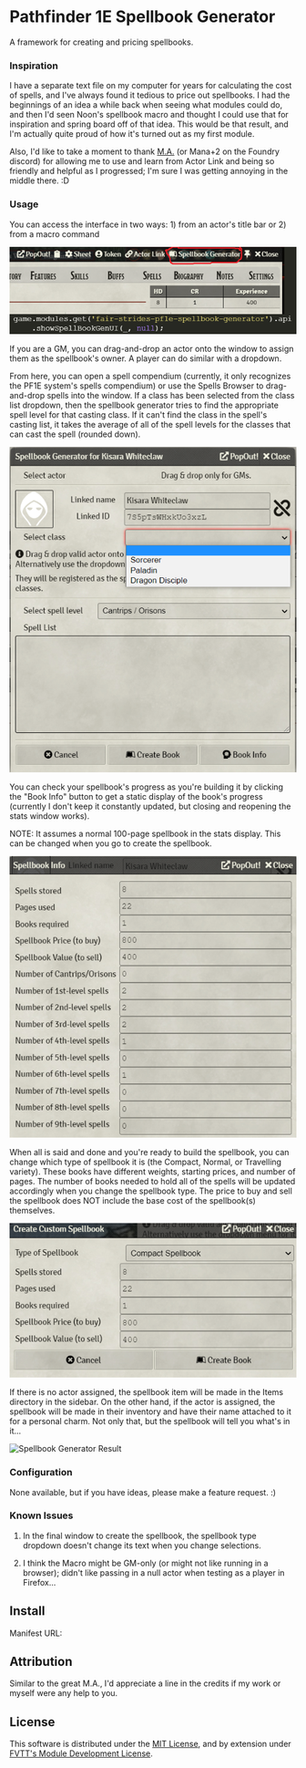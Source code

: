 # Pathfinder 1E Spellbook Generator
A framework for creating and pricing spellbooks.

### Inspiration

I have a separate text file on my computer for years for calculating the cost of spells, and I've always found it tedious to price out spellbooks. I had the beginnings of an idea a while back when seeing what modules could do, and then I'd seen Noon's spellbook macro and thought I could use that for inspiration and spring board off of that idea. This would be that result, and I'm actually quite proud of how it's turned out as my first module.

Also, I'd like to take a moment to thank [M.A.](https://gitlab.com/mkahvi) (or Mana+2 on the Foundry discord) for allowing me to use and learn from Actor Link and being so friendly and helpful as I progressed; I'm sure I was getting annoying in the middle there. :D

### Usage

You can access the interface in two ways: 1) from an actor's title bar or 2) from a macro command

![Spellbook Generator Access](./img/screencaps/access.png)

If you are a GM, you can drag-and-drop an actor onto the window to assign them as the spellbook's owner. A player can do similar with a dropdown.

From here, you can open a spell compendium (currently, it only recognizes the PF1E system's spells compendium) or use the Spells Browser to drag-and-drop spells into the window. If a class has been selected from the class list dropdown, then the spellbook generator tries to find the appropriate spell level for that casting class. If it can't find the class in the spell's casting list, it takes the average of all of the spell levels for the classes that can cast the spell (rounded down).

![Spellbook Generator Display](./img/screencaps/setup.png)

You can check your spellbook's progress as you're building it by clicking the "Book Info" button to get a static display of the book's progress (currently I don't keep it constantly updated, but closing and reopening the stats window works).

NOTE: It assumes a normal 100-page spellbook in the stats display. This can be changed when you go to create the spellbook.

![Spellbook Generator Stats](./img/screencaps/stats.png)

When all is said and done and you're ready to build the spellbook, you can change which type of spellbook it is (the Compact, Normal, or Travelling variety). These books have different weights, starting prices, and number of pages. The number of books needed to hold all of the spells will be updated accordingly when you change the spellbook type. The price to buy and sell the spellbook does NOT include the base cost of the spellbook(s) themselves.

![Spellbook Generator Creation](./img/screencaps/create.png)

If there is no actor assigned, the spellbook item will be made in the Items directory in the sidebar. On the other hand, if the actor is assigned, the spellbook will be made in their inventory and have their name attached to it for a personal charm. Not only that, but the spellbook will tell you what's in it...

![Spellbook Generator Result](.img/screencaps/result.png)

### Configuration

None available, but if you have ideas, please make a feature request. :)

### Known Issues

1. In the final window to create the spellbook, the spellbook type dropdown doesn't change its text when you change selections.

2. I think the Macro might be GM-only (or might not like running in a browser); didn't like passing in a null actor when testing as a player in Firefox...

## Install

Manifest URL: 

## Attribution

Similar to the great M.A., I'd appreciate a line in the credits if my work or myself were any help to you.

## License

This software is distributed under the [MIT License](./LICENSE), and by extension under [FVTT's Module Development License](https://foundryvtt.com/article/license/).
